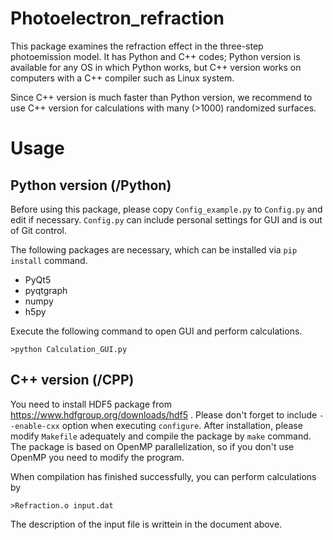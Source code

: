 # Photoelectron_refraction
This package examines the refraction effect in the three-step photoemission model.
It has Python and C++ codes; Python version is available for any OS in which Python works, but C++ version works on computers with a C++ compiler such as Linux system.

Since C++ version is much faster than Python version, we recommend to use C++ version for calculations with many (>1000) randomized surfaces.

# Usage

## Python version (/Python)
Before using this package, please copy ```Config_example.py``` to ```Config.py``` and edit if necessary.
```Config.py``` can include personal settings for GUI and is out of Git control.

The following packages are necessary, which can be installed via ```pip install``` command.
- PyQt5
- pyqtgraph
- numpy
- h5py

Execute the following command to open GUI and perform calculations.
```
>python Calculation_GUI.py
```

## C++ version (/CPP)
You need to install HDF5 package from https://www.hdfgroup.org/downloads/hdf5 .
Please don't forget to include ```--enable-cxx``` option when executing ```configure```.
After installation, please modify ```Makefile``` adequately and compile the package by ```make``` command.
The package is based on OpenMP parallelization, so if you don't use OpenMP you need to modify the program.

When compilation has finished successfully, you can perform calculations by
```
>Refraction.o input.dat
```
The description of the input file is writtein in the document above.
